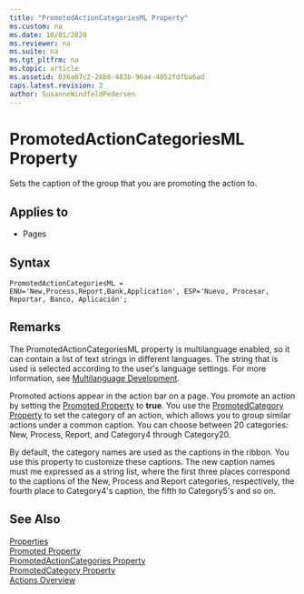 ```yaml
---
title: "PromotedActionCategoriesML Property"
ms.custom: na
ms.date: 10/01/2020
ms.reviewer: na
ms.suite: na
ms.tgt_pltfrm: na
ms.topic: article
ms.assetid: 036a07c2-26b0-483b-96ae-4052fdfba6ad
caps.latest.revision: 2
author: SusanneWindfeldPedersen
---
```


# PromotedActionCategoriesML Property

Sets the caption of the group that you are promoting the action to.  
  
## Applies to  
  
- Pages

## Syntax

```AL
PromotedActionCategoriesML = ENU='New,Process,Report,Bank,Application', ESP='Nuevo, Procesar, Reportar, Banco, Aplicación';
```
 
## Remarks  

The PromotedActionCategoriesML property is multilanguage enabled, so it can contain a list of text strings in different languages. The string that is used is selected according to the user's language settings. For more information, see [Multilanguage Development](../devenv-work-with-translation-files.md).

Promoted actions appear in the action bar on a page. You promote an action by setting the [Promoted Property](devenv-promoted-property.md) to **true**. You use the  [PromotedCategory Property](devenv-promotedcategory-property.md) to set the category of an action, which allows you to group similar actions under a common caption. You can choose between 20 categories: New, Process, Report, and Category4 through Category20.

By default, the category names are used as the captions in the ribbon. You use this property to customize these captions. The new caption names must me expressed as a string list, where the first three places correspond to the captions of the New, Process and Report categories, respectively, the fourth place to Category4's caption, the fifth to Category5's and so on.
<!-- For information about changing the captions, see [How to: Define Promoted Action Categories Captions for the Ribbon](How-to--Define-Promoted-Action-Categories-Captions-for-the-Ribbon.md).  -->
  
## See Also  

[Properties](devenv-properties.md)  
[Promoted Property](devenv-promoted-property.md)  
[PromotedActionCategories Property](devenv-promotedactioncategories-property.md)  
[PromotedCategory Property](devenv-promotedcategory-property.md)  
[Actions Overview](../devenv-actions-overview.md)  
